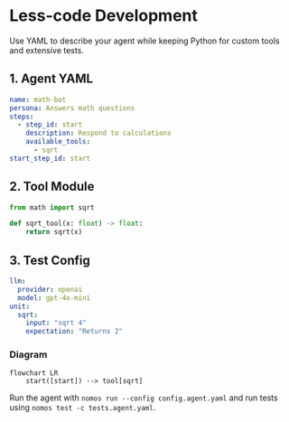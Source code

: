 # Less-code Development

Use YAML to describe your agent while keeping Python for custom tools and
extensive tests.

## 1. Agent YAML

```yaml
name: math-bot
persona: Answers math questions
steps:
  - step_id: start
    description: Respond to calculations
    available_tools:
      - sqrt
start_step_id: start
```

## 2. Tool Module

```python
from math import sqrt

def sqrt_tool(x: float) -> float:
    return sqrt(x)
```

## 3. Test Config

```yaml
llm:
  provider: openai
  model: gpt-4o-mini
unit:
  sqrt:
    input: "sqrt 4"
    expectation: "Returns 2"
```

### Diagram

```mermaid
flowchart LR
    start([start]) --> tool[sqrt]
```

Run the agent with `nomos run --config config.agent.yaml` and run tests using
`nomos test -c tests.agent.yaml`.

